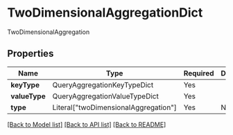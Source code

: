 # TwoDimensionalAggregationDict

TwoDimensionalAggregation

## Properties
| Name | Type | Required | Description |
| ------------ | ------------- | ------------- | ------------- |
**keyType** | QueryAggregationKeyTypeDict | Yes |  |
**valueType** | QueryAggregationValueTypeDict | Yes |  |
**type** | Literal["twoDimensionalAggregation"] | Yes | None |


[[Back to Model list]](../../README.md#documentation-for-models) [[Back to API list]](../../README.md#documentation-for-api-endpoints) [[Back to README]](../../README.md)
